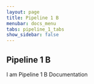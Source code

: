 ```yaml
---
layout: page
title: Pipeline 1 B
menubar: docs_menu
tabs: pipeline_1_tabs
show_sidebar: false
---
```


## Pipeline 1 B

I am Pipeline 1 B Documentation
